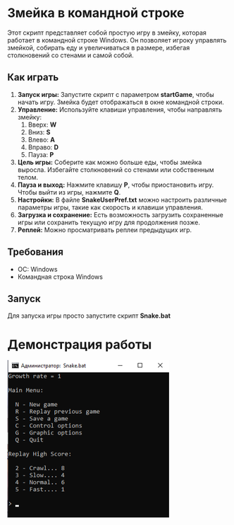 ﻿# **Змейка в командной строке**
Этот скрипт представляет собой простую игру в змейку, которая работает в командной строке Windows. Он позволяет игроку управлять змейкой, собирать еду и увеличиваться в размере, избегая столкновений со стенами и самой собой.
## **Как играть**
1. **Запуск игры:** Запустите скрипт с параметром **startGame**, чтобы начать игру. Змейка будет отображаться в окне командной строки.
1. **Управление:** Используйте клавиши управления, чтобы направлять змейку:
   1. Вверх: **W**
   1. Вниз: **S**
   1. Влево: **A**
   1. Вправо: **D**
   1. Пауза: **P**
1. **Цель игры:** Соберите как можно больше еды, чтобы змейка выросла. Избегайте столкновений со стенами или собственным телом.
1. **Пауза и выход:** Нажмите клавишу **P**, чтобы приостановить игру. Чтобы выйти из игры, нажмите **Q**.
1. **Настройки:** В файле **SnakeUserPref.txt** можно настроить различные параметры игры, такие как скорость и клавиши управления.
1. **Загрузка и сохранение:** Есть возможность загрузить сохраненные игры или сохранить текущую игру для продолжения позже.
1. **Реплей:** Можно просматривать реплеи предыдущих игр.
## **Требования**
- ОС: Windows
- Командная строка Windows
## **Запуск**
Для запуска игры просто запустите скрипт **Snake.bat**

# Демонстрация работы

![](screen.png)



